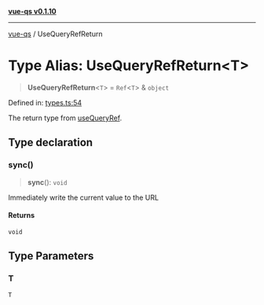 [**vue-qs v0.1.10**](../README.md)

***

[vue-qs](../README.md) / UseQueryRefReturn

# Type Alias: UseQueryRefReturn\<T\>

> **UseQueryRefReturn**\<`T`\> = `Ref`\<`T`\> & `object`

Defined in: [types.ts:54](https://github.com/iamsomraj/vue-qs/blob/f0c3b00cd958e5a3adba94ae66926daf711f0fdf/src/types.ts#L54)

The return type from [useQueryRef](../functions/useQueryRef.md).

## Type declaration

### sync()

> **sync**(): `void`

Immediately write the current value to the URL

#### Returns

`void`

## Type Parameters

### T

`T`
